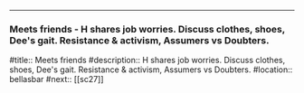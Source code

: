 ---
### Meets friends - H shares job worries. Discuss clothes, shoes, Dee's gait. Resistance & activism, Assumers vs Doubters.

#title:: Meets friends
#description:: H shares job worries. Discuss clothes, shoes, Dee's gait. Resistance & activism, Assumers vs Doubters.
#location:: bellasbar
#next:: [[sc27]]


